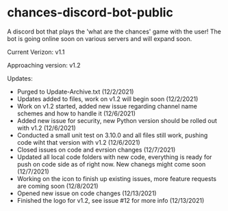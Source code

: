 # chances-discord-bot-public
A discord bot that plays the 'what are the chances' game with the user! The bot is going online soon on various servers and will expand soon.

Current Verizon: v1.1

Approaching version: v1.2

Updates:
- Purged to Update-Archive.txt (12/2/2021)
- Updates added to files, work on v1.2 will begin soon (12/2/2021)
- Work on v1.2 started, added new issue regarding channel name schemes and how to handle it (12/6/2021)
- Added new issue for security, new Python version should be rolled out with v1.2 (12/6/2021)
- Conducted a small unit test on 3.10.0 and all files still work, pushing code wiht that version with v1.2 (12/6/2021)
- Closed issues on code and evrsion changes (12/7/2021)
- Updated all local code folders with new code, everything is ready for push on code side as of right now. New chanegs might come soon (12/7/2021)
- Working on the icon to finish up existing issues, more feature requests are coming soon (12/8/2021)
- Opened new issue on code changes (12/13/2021)
- Finished the logo for v1.2, see issue #12 for more info (12/13/2021)
